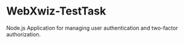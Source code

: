 # WebXwiz-TestTask
Node.js Application for managing user authentication and two-factor authorization.
